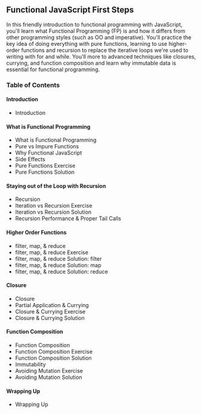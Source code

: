 ## Functional JavaScript First Steps

In this friendly introduction to functional programming with JavaScript, you'll learn what Functional Programming (FP) is and how it differs from other programming styles (such as OO and imperative). You'll practice the key idea of doing everything with pure functions, learning to use higher-order functions and recursion to replace the iterative loops we're used to writing with for and while. You'll more to advanced techniques like closures, currying, and function composition and learn why immutable data is essential for functional programming.

<!-- Course Code & Notes - Observable (https://observablehq.com/collection/@anjana/functional-javascript-first-steps) -->

### Table of Contents
#### Introduction
- Introduction

#### What is Functional Programming
- What is Functional Programming
- Pure vs Impure Functions
- Why Functional JavaScript
- Side Effects
- Pure Functions Exercise
- Pure Functions Solution

#### Staying out of the Loop with Recursion
- Recursion
- Iteration vs Recursion Exercise
- Iteration vs Recursion Solution
- Recursion Performance & Proper Tail Calls

#### Higher Order Functions
- filter, map, & reduce
- filter, map, & reduce Exercise
- filter, map, & reduce Solution: filter
- filter, map, & reduce Solution: map
- filter, map, & reduce Solution: reduce

#### Closure
- Closure
- Partial Application & Currying
- Closure & Currying Exercise
- Closure & Currying Solution

#### Function Composition
- Function Composition
- Function Composition Exercise
- Function Composition Solution
- Immutability
- Avoiding Mutation Exercise
- Avoiding Mutation Solution

#### Wrapping Up
- Wrapping Up

